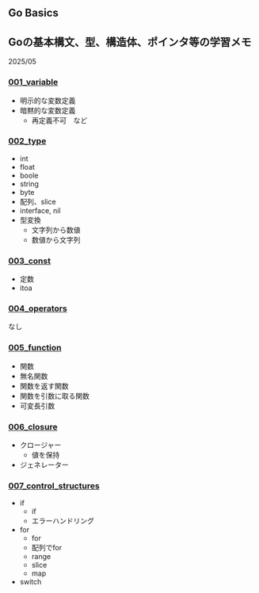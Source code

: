 ## Go Basics
## Goの基本構文、型、構造体、ポインタ等の学習メモ

2025/05

### [001_variable](./001_variable)
- 明示的な変数定義
- 暗黙的な変数定義
  - 再定義不可　など

### [002_type](./002_type)
- int
- float
- boole
- string
- byte
- 配列、slice
- interface, nil
- 型変換
  - 文字列から数値
  - 数値から文字列

### [003_const](./003_const)
- 定数
- itoa

### [004_operators](./004_operators)
なし

### [005_function](./005_function) 
- 関数
- 無名関数
- 関数を返す関数
- 関数を引数に取る関数
- 可変長引数

### [006_closure](./006_closure) 
- クロージャー
  - 値を保持
- ジェネレーター

### [007_control_structures](./007_control_structures)
- if
  - if
  - エラーハンドリング
- for
  - for
  - 配列でfor
  - range
  - slice
  - map
- switch
